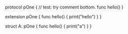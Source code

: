protocol pOne {
    // test: try comment bottom.
    func hello()
}

extension pOne {
    func hello() {
        print("hello")
    }
}

struct A: pOne {
    func hello() {
        print("a")
    }
}
